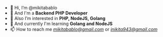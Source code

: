 - 👋 Hi, I’m @mikitabablo
- 👷 And I'm a **Backend PHP Developer**
- 👀 Also I’m interested in **PHP, NodeJS, Golang**
- 🌱 And currently I'm learning **Golang and NodeJS**
- 📫 How to reach me *mikitabablo@gmail.com* or *inikita943@gmail.com*

<!---
mikitabablo/mikitabablo is a ✨ special ✨ repository because its `README.md` (this file) appears on your GitHub profile.
You can click the Preview link to take a look at your changes.
--->
